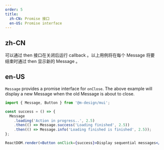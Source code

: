 ```yaml
---
order: 5
title:
  zh-CN: Promise 接口
  en-US: Promise interface
---
```


## zh-CN

可以通过 then 接口在关闭后运行 callback 。以上用例将在每个 Message 将要结束时通过 then 显示新的 Message 。

## en-US

`Message` provides a promise interface for `onClose`. The above example will display a new Message when the old Message is about to close.

```jsx
import { Message, Button } from '@m-design/mui';

const success = () => {
  Message
    .loading('Action in progress..', 2.5)
    .then(() => Message.success('Loading finished', 2.5))
    .then(() => Message.info('Loading finished is finished', 2.5));
};

ReactDOM.render(<Button onClick={success}>Display sequential messages</Button>, mountNode);
```
